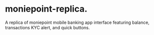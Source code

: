 # moniepoint-replica.
A replica of moniepoint mobile banking app interface featuring balance, transactions KYC alert, and quick buttons.
